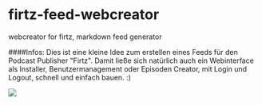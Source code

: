 firtz-feed-webcreator
=====================

webcreator for firtz, markdown feed generator


####Infos:
Dies ist eine kleine Idee zum erstellen eines Feeds für den Podcast Publisher "Firtz". Damit ließe sich natürlich auch ein Webinterface als Installer, Benutzermanagement oder Episoden Creator, mit Login und Logout, schnell und einfach bauen. :)

<img src="https://raw.github.com/McCouman/firtz-feed-webcreator/master/screenshot.png">
